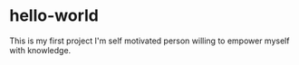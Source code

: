 # hello-world
This is my first project 
I'm self motivated person willing to empower myself with knowledge.
